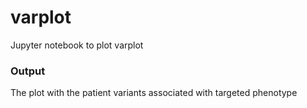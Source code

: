 # varplot
Jupyter notebook to plot varplot

### Output
The plot with the patient variants associated with targeted phenotype